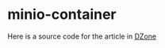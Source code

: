 # minio-container
Here is a source code for the article in [DZone](https://dzone.com/articles/an-efficient-object-storage-for-junit-tests)